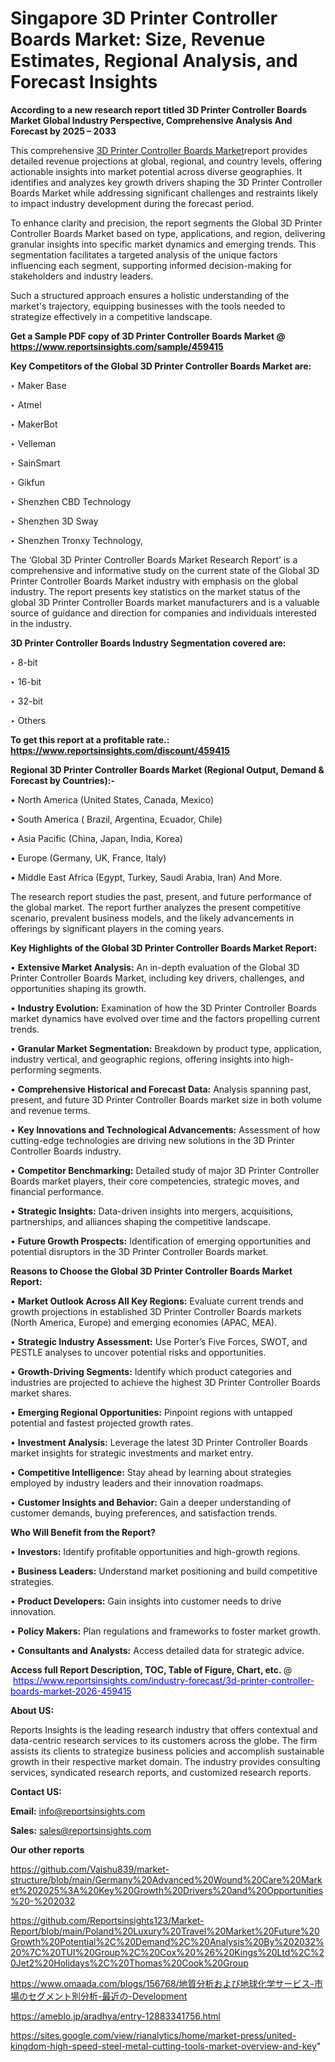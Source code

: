 # Singapore 3D Printer Controller Boards Market: Size, Revenue Estimates, Regional Analysis, and Forecast Insights

<strong>According to a new research report titled 3D Printer Controller Boards Market Global Industry Perspective, Comprehensive Analysis And Forecast by 2025 – 2033</strong>

This comprehensive <a href=https://www.reportsinsights.com/sample/459415>3D Printer Controller Boards Market</a>report provides detailed revenue projections at global, regional, and country levels, offering actionable insights into market potential across diverse geographies. It identifies and analyzes key growth drivers shaping the 3D Printer Controller Boards Market while addressing significant challenges and restraints likely to impact industry development during the forecast period.

To enhance clarity and precision, the report segments the Global 3D Printer Controller Boards Market based on type, applications, and region, delivering granular insights into specific market dynamics and emerging trends. This segmentation facilitates a targeted analysis of the unique factors influencing each segment, supporting informed decision-making for stakeholders and industry leaders.

Such a structured approach ensures a holistic understanding of the market's trajectory, equipping businesses with the tools needed to strategize effectively in a competitive landscape.

<strong>Get a Sample PDF copy of 3D Printer Controller Boards Market </strong><strong>@<a href=https://www.reportsinsights.com/sample/459415 style=color:#0000ff;> https://www.reportsinsights.com/sample/459415</a></strong></font>

<strong>Key Competitors of the Global 3D Printer Controller Boards Market are:</strong>

‣ Maker Base

‣ Atmel

‣ MakerBot

‣ Velleman

‣ SainSmart

‣ Gikfun

‣ Shenzhen CBD Technology

‣ Shenzhen 3D Sway

‣ Shenzhen Tronxy Technology,

The ‘Global 3D Printer Controller Boards Market Research Report’ is a comprehensive and informative study on the current state of the Global 3D Printer Controller Boards Market industry with emphasis on the global industry. The report presents key statistics on the market status of the global 3D Printer Controller Boards market manufacturers and is a valuable source of guidance and direction for companies and individuals interested in the industry.

<strong>3D Printer Controller Boards Industry Segmentation covered are:</strong>

‣ 8-bit

‣ 16-bit

‣ 32-bit

‣ Others

<strong>To get this report at a profitable rate.: <a href=https://www.reportsinsights.com/discount/459415 style=color:#0000ff;>https://www.reportsinsights.com/discount/459415</a></strong></font>

<strong>Regional 3D Printer Controller Boards Market (Regional Output, Demand &amp; Forecast by Countries):-</strong>

• North America (United States, Canada, Mexico)

• South America ( Brazil, Argentina, Ecuador, Chile)

• Asia Pacific (China, Japan, India, Korea)

• Europe (Germany, UK, France, Italy)

• Middle East Africa (Egypt, Turkey, Saudi Arabia, Iran) And More.

The research report studies the past, present, and future performance of the global market. The report further analyzes the present competitive scenario, prevalent business models, and the likely advancements in offerings by significant players in the coming years.

<strong>Key Highlights of the Global 3D Printer Controller Boards Market Report:</strong>

• <strong>Extensive Market Analysis:</strong> An in-depth evaluation of the Global 3D Printer Controller Boards Market, including key drivers, challenges, and opportunities shaping its growth.

• <strong>Industry Evolution:</strong> Examination of how the 3D Printer Controller Boards market dynamics have evolved over time and the factors propelling current trends.

• <strong>Granular Market Segmentation:</strong> Breakdown by product type, application, industry vertical, and geographic regions, offering insights into high-performing segments.

• <strong>Comprehensive Historical and Forecast Data:</strong> Analysis spanning past, present, and future 3D Printer Controller Boards market size in both volume and revenue terms.

• <strong>Key Innovations and Technological Advancements:</strong> Assessment of how cutting-edge technologies are driving new solutions in the 3D Printer Controller Boards industry.

• <strong>Competitor Benchmarking:</strong> Detailed study of major 3D Printer Controller Boards market players, their core competencies, strategic moves, and financial performance.

• <strong>Strategic Insights:</strong> Data-driven insights into mergers, acquisitions, partnerships, and alliances shaping the competitive landscape.

• <strong>Future Growth Prospects:</strong> Identification of emerging opportunities and potential disruptors in the 3D Printer Controller Boards market.

<strong>Reasons to Choose the Global 3D Printer Controller Boards Market Report:</strong>

• <strong>Market Outlook Across All Key Regions:</strong> Evaluate current trends and growth projections in established 3D Printer Controller Boards markets (North America, Europe) and emerging economies (APAC, MEA).

• <strong>Strategic Industry Assessment:</strong> Use Porter’s Five Forces, SWOT, and PESTLE analyses to uncover potential risks and opportunities.

• <strong>Growth-Driving Segments:</strong> Identify which product categories and industries are projected to achieve the highest 3D Printer Controller Boards market shares.

• <strong>Emerging Regional Opportunities:</strong> Pinpoint regions with untapped potential and fastest projected growth rates.

• <strong>Investment Analysis:</strong> Leverage the latest 3D Printer Controller Boards market insights for strategic investments and market entry.

• <strong>Competitive Intelligence:</strong> Stay ahead by learning about strategies employed by industry leaders and their innovation roadmaps.

• <strong>Customer Insights and Behavior:</strong> Gain a deeper understanding of customer demands, buying preferences, and satisfaction trends.

<strong>Who Will Benefit from the Report?</strong>

• <strong>Investors:</strong> Identify profitable opportunities and high-growth regions.

• <strong>Business Leaders:</strong> Understand market positioning and build competitive strategies.

• <strong>Product Developers:</strong> Gain insights into customer needs to drive innovation.

• <strong>Policy Makers:</strong> Plan regulations and frameworks to foster market growth.

• <strong>Consultants and Analysts:</strong> Access detailed data for strategic advice.
</ul>
<strong>Access full Report Description, TOC, Table of Figure, Chart, etc. </strong>@  <a href=https://www.reportsinsights.com/industry-forecast/3d-printer-controller-boards-market-2026-459415 style=color:#0000ff;>https://www.reportsinsights.com/industry-forecast/3d-printer-controller-boards-market-2026-459415</a></font>

<strong><strong>About US</strong>:</strong>

Reports Insights is the leading research industry that offers contextual and data-centric research services to its customers across the globe. The firm assists its clients to strategize business policies and accomplish sustainable growth in their respective market domain. The industry provides consulting services, syndicated research reports, and customized research reports.

<strong>Contact US:</strong>

<p class=""""><b>Email:</b> <a href=mailto:info@reportsinsights.com>info@reportsinsights.com</a></p>
<p class=""""><b>Sales:</b> <a href=mailto:sales@reportsinsights.com>sales@reportsinsights.com</a></p>

<strong>Our other reports</strong>

<a href=https://github.com/Vaishu839/market-structure/blob/main/Germany%20Advanced%20Wound%20Care%20Market%202025%3A%20Key%20Growth%20Drivers%20and%20Opportunities%20-%202032>https://github.com/Vaishu839/market-structure/blob/main/Germany%20Advanced%20Wound%20Care%20Market%202025%3A%20Key%20Growth%20Drivers%20and%20Opportunities%20-%202032</a>

<a href=https://github.com/Reportsinsights123/Market-Report/blob/main/Poland%20Luxury%20Travel%20Market%20Future%20Growth%20Potential%2C%20Demand%2C%20Analysis%20By%202032%20%7C%20TUI%20Group%2C%20Cox%20%26%20Kings%20Ltd%2C%20Jet2%20Holidays%2C%20Thomas%20Cook%20Group>https://github.com/Reportsinsights123/Market-Report/blob/main/Poland%20Luxury%20Travel%20Market%20Future%20Growth%20Potential%2C%20Demand%2C%20Analysis%20By%202032%20%7C%20TUI%20Group%2C%20Cox%20%26%20Kings%20Ltd%2C%20Jet2%20Holidays%2C%20Thomas%20Cook%20Group</a>

<a href=https://www.omaada.com/blogs/156768/地質分析および地球化学サービス-市場のセグメント別分析-最近の-Development>https://www.omaada.com/blogs/156768/地質分析および地球化学サービス-市場のセグメント別分析-最近の-Development</a>

<a href=https://ameblo.jp/aradhya/entry-12883341756.html>https://ameblo.jp/aradhya/entry-12883341756.html</a>

<a href=https://sites.google.com/view/rianalytics/home/market-press/united-kingdom-high-speed-steel-metal-cutting-tools-market-overview-and-key>https://sites.google.com/view/rianalytics/home/market-press/united-kingdom-high-speed-steel-metal-cutting-tools-market-overview-and-key</a>"
